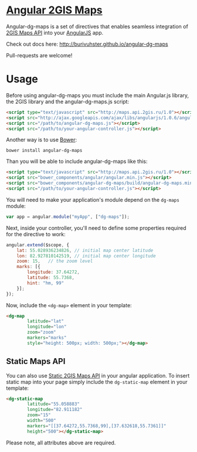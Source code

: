 [Angular 2GIS Maps](http://burivuhster.github.io/angular-dg-maps)
===============

Angular-dg-maps is a set of directives that enables seamless integration of [2GIS Maps API](http://api.2gis.ru/doc/maps/info/) into your [AngularJS](https://github.com/angular/angular.js) app.

Check out docs here: http://burivuhster.github.io/angular-dg-maps

Pull-requests are welcome!

# Usage
Before using angular-dg-maps you must include the main Angular.js library, the 2GIS library and the angular-dg-maps.js script:
```html
<script type="text/javascript" src="http://maps.api.2gis.ru/1.0"></script>
<script src="http://ajax.googleapis.com/ajax/libs/angularjs/1.0.6/angular.min.js"></script>
<script src="/path/to/angular-dg-maps.js"></script>
<script src="/path/to/your-angular-controller.js"></script>
```

Another way is to use [Bower](http://bower.io):
```
bower install angular-dg-maps
```

Than you will be able to include angular-dg-maps like this:
```html
<script type="text/javascript" src="http://maps.api.2gis.ru/1.0"></script>
<script src="bower_components/angular/angular.min.js"></script>
<script src="bower_components/angular-dg-maps/build/angular-dg-maps.min.js"></script>
<script src="/path/to/your-angular-controller.js"></script>
```

You will need to make your application's module depend on the `dg-maps` module:
```javascript
var app = angular.module("myApp", ["dg-maps"]);
```

Next, inside your controller, you'll need to define some properties required for the directive to work:
```javascript
angular.extend($scope, {
    lat: 55.028936234826, // initial map center latitude
    lon: 82.927810142519, // initial map center longitude
    zoom: 15,   // the zoom level
    marks: [{   
        longitude: 37.64272,
        latitude: 55.7368,
        hint: "hm, 99"
    }];
});
```

Now, include the `<dg-map>` element in your template:
```html
<dg-map 
        latitude="lat" 
        longitude="lon" 
        zoom="zoom" 
        markers="marks" 
        style="height: 500px; width: 500px;"></dg-map>
```

## Static Maps API
You can also use [Static 2GIS Maps API](http://api.2gis.ru/doc/maps/static/) in your angular application.
To insert static map into your page simply include the `dg-static-map` element in your template:
```html
<dg-static-map
        latitude="55.058883"
        longitude="82.911182"
        zoom="15"
        width="500"
        markers="[[37.64272,55.7368,99],[37.632618,55.7361]]"
        height="500"></dg-static-map>
```
Please note, all attributes above are required.
